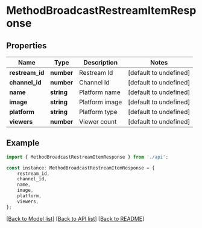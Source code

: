 # MethodBroadcastRestreamItemResponse


## Properties

Name | Type | Description | Notes
------------ | ------------- | ------------- | -------------
**restream_id** | **number** | Restream Id | [default to undefined]
**channel_id** | **number** | Channel Id | [default to undefined]
**name** | **string** | Platform name | [default to undefined]
**image** | **string** | Platform image | [default to undefined]
**platform** | **string** | Platform type | [default to undefined]
**viewers** | **number** | Viewer count | [default to undefined]

## Example

```typescript
import { MethodBroadcastRestreamItemResponse } from './api';

const instance: MethodBroadcastRestreamItemResponse = {
    restream_id,
    channel_id,
    name,
    image,
    platform,
    viewers,
};
```

[[Back to Model list]](../README.md#documentation-for-models) [[Back to API list]](../README.md#documentation-for-api-endpoints) [[Back to README]](../README.md)
